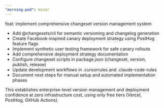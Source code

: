```yaml
---
"morning-pod": minor
---
```


feat: implement comprehensive changeset version management system

- Add @changesets/cli for semantic versioning and changelog generation
- Create Facebook-inspired canary deployment strategy using PostHog feature flags
- Implement synthetic user testing framework for safe canary rollouts
- Add comprehensive deployment strategy documentation
- Configure changeset scripts in package.json (changeset, version, publish, release)
- Update development workflows in .cursorrules and .claude-code-rules
- Document next steps for manual setup and automated implementation phases

This establishes enterprise-level version management and deployment confidence at zero infrastructure cost, using only free tiers (Vercel, PostHog, GitHub Actions).
